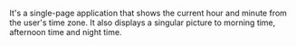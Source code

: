 It's a single-page application that shows the current hour and minute from the user's time zone.
It also displays a singular picture to morning time, afternoon time and night time.
